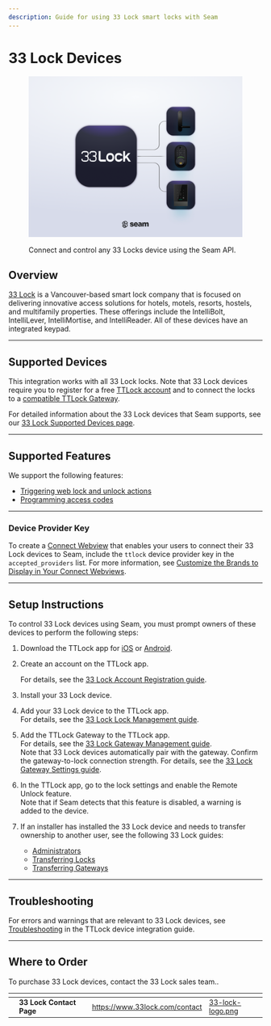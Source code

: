 ```yaml
---
description: Guide for using 33 Lock smart locks with Seam
---
```


# 33 Lock Devices

<figure><picture><source srcset="../../.gitbook/assets/33lock-manufacturer-page-cover-dark.png" media="(prefers-color-scheme: dark)"><img src="../../.gitbook/assets/33lock-manufacturer-page-cover-light.png" alt="Connect and control any 33 Locks device using the Seam API."></picture><figcaption><p>Connect and control any 33 Locks device using the Seam API.</p></figcaption></figure>

## Overview

[33 Lock](https://www.33lock.com/) is a Vancouver-based smart lock company that is focused on delivering innovative access solutions for hotels, motels, resorts, hostels, and multifamily properties. These offerings include the IntelliBolt, IntelliLever, IntelliMortise, and IntelliReader. All of these devices have an integrated keypad.

***

## Supported Devices

This integration works with all 33 Lock locks. Note that 33 Lock devices require you to register for a free [TTLock account](https://33lock.notion.site/Account-Registration-13050a6ca1ac81788991ecb923a2cb04#13050a6ca1ac8008b3ece7ed6bbbd094) and to connect the locks to a [compatible TTLock Gateway](https://33lock.notion.site/Gateway-Management-13050a6ca1ac811f9962fe949fefcc7a#13650a6ca1ac80d599e7edf5ffc171cf).

For detailed information about the 33 Lock devices that Seam supports, see our [33 Lock Supported Devices page](https://www.seam.co/manufacturers/33-lock).

***

## Supported Features

We support the following features:

* [Triggering web lock and unlock actions](../../products/smart-locks/lock-and-unlock.md)
* [Programming access codes](../../products/smart-locks/access-codes/)

***

### Device Provider Key

To create a [Connect Webview](../../core-concepts/connect-webviews/) that enables your users to connect their 33 Lock devices to Seam, include the `ttlock` device provider key in the `accepted_providers` list. For more information, see [Customize the Brands to Display in Your Connect Webviews](../../core-concepts/connect-webviews/customizing-connect-webviews.md#customize-the-brands-to-display-in-your-connect-webviews).

***

## Setup Instructions

To control 33 Lock devices using Seam, you must prompt owners of these devices to perform the following steps:

1. Download the TTLock app for [iOS](https://apps.apple.com/us/app/ttlock/id1033046018) or [Android](https://play.google.com/store/apps/details?id=com.tongtongsuo.app\&hl=en_CA).
2.  Create an account on the TTLock app.

    For details, see the [33 Lock Account Registration guide](https://33lock.notion.site/Account-Registration-13050a6ca1ac81788991ecb923a2cb04#13050a6ca1ac8008b3ece7ed6bbbd094).
3. Install your 33 Lock device.
4. Add your 33 Lock device to the TTLock app.\
   For details, see the [33 Lock Lock Management guide](https://33lock.notion.site/Lock-Management-13050a6ca1ac81449b3cf68f8b463267#13650a6ca1ac80ecaf8de356da907a9d).
5. Add the TTLock Gateway to the TTLock app.\
   For details, see the [33 Lock Gateway Management guide](https://33lock.notion.site/Gateway-Management-13050a6ca1ac811f9962fe949fefcc7a).\
   Note that 33 Lock devices automatically pair with the gateway. Confirm the gateway-to-lock connection strength. For details, see the [33 Lock Gateway Settings guide](https://33lock.notion.site/Gateway-Settings-13550a6ca1ac80f59574f9df40463431#13750a6ca1ac80758293cf85026ef835).
6. In the TTLock app, go to the lock settings and enable the Remote Unlock feature.\
   Note that if Seam detects that this feature is disabled, a warning is added to the device.
7. If an installer has installed the 33 Lock device and needs to transfer ownership to another user, see the following 33 Lock guides:
   * [Administrators](https://33lock.notion.site/Administrators-13050a6ca1ac81de9c9cdaab35f98002)
   * [Transferring Locks](https://33lock.notion.site/Lock-Management-13050a6ca1ac81449b3cf68f8b463267#13650a6ca1ac80c8b96ef07012bc0457)
   * [Transferring Gateways](https://33lock.notion.site/Gateway-Management-13050a6ca1ac811f9962fe949fefcc7a#13050a6ca1ac806885c7f44966275cd0)

***

## Troubleshooting

For errors and warnings that are relevant to 33 Lock devices, see [Troubleshooting](../../device-guides/ttlock-locks.md#troubleshooting) in the TTLock device integration guide.

***

## Where to Order

To purchase 33 Lock devices, contact the 33 Lock sales team..

<table data-view="cards"><thead><tr><th></th><th></th><th></th><th data-hidden data-card-target data-type="content-ref"></th><th data-hidden data-card-cover data-type="files"></th></tr></thead><tbody><tr><td></td><td><strong>33 Lock Contact Page</strong></td><td></td><td><a href="https://www.33lock.com/contact">https://www.33lock.com/contact</a></td><td><a href="../../.gitbook/assets/33-lock-logo.png">33-lock-logo.png</a></td></tr></tbody></table>
